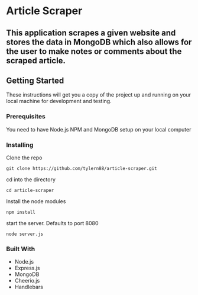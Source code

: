 # Article Scraper

This application scrapes a given website and stores the data in MongoDB which also allows for the user to make notes or comments about the scraped article.
---------

## Getting Started

These instructions will get you a copy of the project up and running on your local machine for development and testing. 

### Prerequisites

You need to have Node.js NPM and MongoDB setup on your local computer

### Installing

Clone the repo

`git clone https://github.com/tylern88/article-scraper.git`

cd into the directory

`cd article-scraper`

Install the node modules

`npm install`

start the server. Defaults to port 8080

`node server.js`

### Built With

* Node.js 
* Express.js
* MongoDB 
* Cheerio.js
* Handlebars
